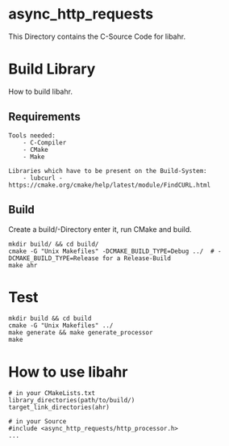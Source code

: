 # async_http_requests

This Directory contains the C-Source Code for libahr.

# Build Library

How to build libahr.

## Requirements

    Tools needed:
        - C-Compiler
        - CMake
        - Make

    Libraries which have to be present on the Build-System:
        - lubcurl - https://cmake.org/cmake/help/latest/module/FindCURL.html

## Build

Create a build/-Directory enter it, run CMake and build.

    mkdir build/ && cd build/
    cmake -G "Unix Makefiles" -DCMAKE_BUILD_TYPE=Debug ../  # -DCMAKE_BUILD_TYPE=Release for a Release-Build
    make ahr

# Test
    
    mkdir build && cd build
    cmake -G "Unix Makefiles" ../
    make generate && make generate_processor
    make 

# How to use libahr

    # in your CMakeLists.txt
    library_directories(path/to/build/)
    target_link_directories(ahr)

    # in your Source
    #include <async_http_requests/http_processor.h>
    ...


